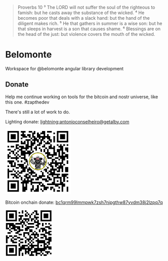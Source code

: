 > Proverbs 10
> ³ The LORD will not suffer the soul of the righteous to famish: but he casts away the substance of the wicked.
> ⁴ He becomes poor that deals with a slack hand: but the hand of the diligent makes rich.
> ⁵ He that gathers in summer is a wise son: but he that sleeps in harvest is a son that causes shame.
> ⁶ Blessings are on the head of the just: but violence covers the mouth of the wicked. 

# Belomonte

Workspace for @belomonte angular library development

## Donate
Help me continue working on tools for the bitcoin and nostr universe, like this one. #zapthedev

There's still a lot of work to do.

Lighting donate: <a href="lightning:antonioconselheiro@getalby.com">lightning:antonioconselheiro@getalby.com</a>

![zap me](https://raw.githubusercontent.com/antonioconselheiro/antonioconselheiro/main/img/qrcode-wallet-lighting.png)

Bitcoin onchain donate: <a href="bitcoin:bc1qrm99lmmpwk7zsh7njpgthw87yvdm38j2lzpq7q">bc1qrm99lmmpwk7zsh7njpgthw87yvdm38j2lzpq7q</a>

![zap me](https://raw.githubusercontent.com/antonioconselheiro/antonioconselheiro/main/img/qrcode-wallet-bitcoin.png)
